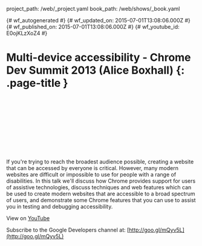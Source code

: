 project_path: /web/_project.yaml
book_path: /web/shows/_book.yaml

{# wf_autogenerated #}
{# wf_updated_on: 2015-07-01T13:08:06.000Z #}
{# wf_published_on: 2015-07-01T13:08:06.000Z #}
{# wf_youtube_id: E0ojKLzXoZ4 #}

# Multi-device accessibility - Chrome Dev Summit 2013 (Alice Boxhall) {: .page-title }


<div class="video-wrapper">
  <iframe class="devsite-embedded-youtube-video" data-video-id="E0ojKLzXoZ4"
          data-autohide="1" data-showinfo="0" frameborder="0" allowfullscreen>
  </iframe>
</div>

If you&#x27;re trying to reach the broadest audience possible, creating a website that can be accessed by everyone is critical. However, many modern websites are difficult or impossible to use for people with a range of disabilities. In this talk we&#x27;ll discuss how Chrome provides support for users of assistive technologies, discuss techniques and web features which can be used to create modern websites that are accessible to a broad spectrum of users, and demonstrate some Chrome features that you can use to assist you in testing and debugging accessibility.

View on [YouTube](https://youtu.be/E0ojKLzXoZ4)

Subscribe to the Google Developers channel at: [http://goo.gl/mQyv5L](http://goo.gl/mQyv5L)
